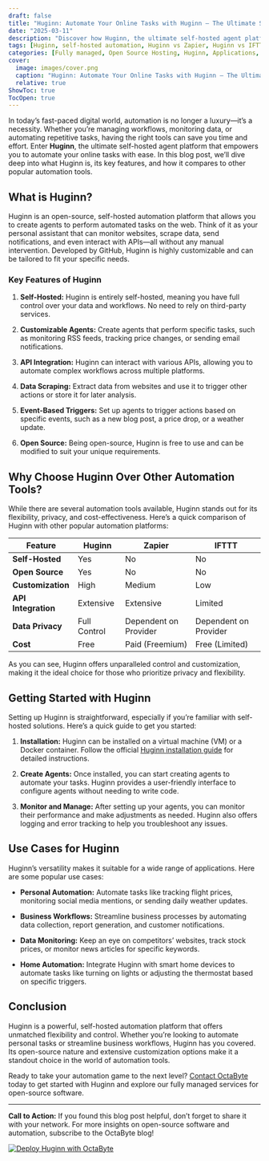 ```yaml
---
draft: false
title: "Huginn: Automate Your Online Tasks with Huginn – The Ultimate Self-Hosted Agent Platform"
date: "2025-03-11"
description: "Discover how Huginn, the ultimate self-hosted agent platform, can automate your online tasks effortlessly. Learn about its features, benefits, and how it compares to other automation tools."
tags: [Huginn, self-hosted automation, Huginn vs Zapier, Huginn vs IFTTT, open source automation, task automation, Huginn tutorial, Huginn setup, Huginn use cases]
categories: [Fully managed, Open Source Hosting, Huginn, Applications, Automation]
cover:
  image: images/cover.png
  caption: "Huginn: Automate Your Online Tasks with Huginn – The Ultimate Self-Hosted Agent Platform"
  relative: true
ShowToc: true
TocOpen: true
---
```



In today’s fast-paced digital world, automation is no longer a luxury—it’s a necessity. Whether you’re managing workflows, monitoring data, or automating repetitive tasks, having the right tools can save you time and effort. Enter **Huginn**, the ultimate self-hosted agent platform that empowers you to automate your online tasks with ease. In this blog post, we’ll dive deep into what Huginn is, its key features, and how it compares to other popular automation tools.

## What is Huginn?

Huginn is an open-source, self-hosted automation platform that allows you to create agents to perform automated tasks on the web. Think of it as your personal assistant that can monitor websites, scrape data, send notifications, and even interact with APIs—all without any manual intervention. Developed by GitHub, Huginn is highly customizable and can be tailored to fit your specific needs.

### Key Features of Huginn

1. **Self-Hosted:** Huginn is entirely self-hosted, meaning you have full control over your data and workflows. No need to rely on third-party services.
   
2. **Customizable Agents:** Create agents that perform specific tasks, such as monitoring RSS feeds, tracking price changes, or sending email notifications.

3. **API Integration:** Huginn can interact with various APIs, allowing you to automate complex workflows across multiple platforms.

4. **Data Scraping:** Extract data from websites and use it to trigger other actions or store it for later analysis.

5. **Event-Based Triggers:** Set up agents to trigger actions based on specific events, such as a new blog post, a price drop, or a weather update.

6. **Open Source:** Being open-source, Huginn is free to use and can be modified to suit your unique requirements.

## Why Choose Huginn Over Other Automation Tools?

While there are several automation tools available, Huginn stands out for its flexibility, privacy, and cost-effectiveness. Here’s a quick comparison of Huginn with other popular automation platforms:

| Feature                | Huginn               | Zapier               | IFTTT                |
|------------------------|----------------------|----------------------|----------------------|
| **Self-Hosted**         | Yes                  | No                   | No                   |
| **Open Source**         | Yes                  | No                   | No                   |
| **Customization**       | High                 | Medium               | Low                  |
| **API Integration**     | Extensive            | Extensive            | Limited              |
| **Data Privacy**        | Full Control         | Dependent on Provider| Dependent on Provider|
| **Cost**                | Free                 | Paid (Freemium)      | Free (Limited)       |

As you can see, Huginn offers unparalleled control and customization, making it the ideal choice for those who prioritize privacy and flexibility.

## Getting Started with Huginn

Setting up Huginn is straightforward, especially if you’re familiar with self-hosted solutions. Here’s a quick guide to get you started:

1. **Installation:** Huginn can be installed on a virtual machine (VM) or a Docker container. Follow the official [Huginn installation guide](https://github.com/huginn/huginn) for detailed instructions.

2. **Create Agents:** Once installed, you can start creating agents to automate your tasks. Huginn provides a user-friendly interface to configure agents without needing to write code.

3. **Monitor and Manage:** After setting up your agents, you can monitor their performance and make adjustments as needed. Huginn also offers logging and error tracking to help you troubleshoot any issues.

## Use Cases for Huginn

Huginn’s versatility makes it suitable for a wide range of applications. Here are some popular use cases:

- **Personal Automation:** Automate tasks like tracking flight prices, monitoring social media mentions, or sending daily weather updates.
  
- **Business Workflows:** Streamline business processes by automating data collection, report generation, and customer notifications.

- **Data Monitoring:** Keep an eye on competitors’ websites, track stock prices, or monitor news articles for specific keywords.

- **Home Automation:** Integrate Huginn with smart home devices to automate tasks like turning on lights or adjusting the thermostat based on specific triggers.

## Conclusion

Huginn is a powerful, self-hosted automation platform that offers unmatched flexibility and control. Whether you’re looking to automate personal tasks or streamline business workflows, Huginn has you covered. Its open-source nature and extensive customization options make it a standout choice in the world of automation tools.

Ready to take your automation game to the next level? [Contact OctaByte](https://octabyte.io) today to get started with Huginn and explore our fully managed services for open-source software.

---

**Call to Action:** If you found this blog post helpful, don’t forget to share it with your network. For more insights on open-source software and automation, subscribe to the OctaByte blog!

[![Deploy Huginn with OctaByte](/images/deploy-on-octabyte.png)](https://octabyte.io/fully-managed-open-source-services/applications/automation/huginn)
